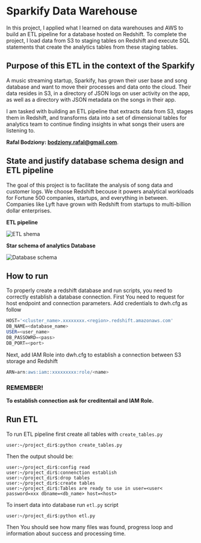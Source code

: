 # Sparkify Data Warehouse

In this project, I applied what I learned on data warehouses and AWS to build an ETL pipeline for a database hosted on Redshift. To complete the project, I load data from S3 to staging tables on Redshift and execute SQL statements that create the analytics tables from these staging tables.

## Purpose of this ETL in the context of the Sparkify
 
A music streaming startup, Sparkify, has grown their user base and song database and want to move their processes and data onto the cloud. Their data resides in S3, in a directory of JSON logs on user activity on the app, as well as a directory with JSON metadata on the songs in their app.

I am tasked with building an ETL pipeline that extracts data from S3, stages them in Redshift, and transforms data into a set of dimensional tables for analytics team to continue finding insights in what songs their users are listening to.

 **Rafal Bodziony: bodziony.rafal@gmail.com**.
## State and justify database schema design and ETL pipeline  

The goal of this project is to facilitate the analysis of song data and customer logs. We choose Redshift becouse it powers analytical workloads for Fortune 500 companies, startups, and everything in between. Companies like Lyft have grown with Redshift from startups to multi-billion dollar enterprises.

**ETL pipeline**  

![ ETL shema](https://mermaid.ink/img/eyJjb2RlIjoiZ3JhcGggVERcblx0QVtTb25nIGRhdGFdIC0tPnxwdXQgb24gUzN8IEJ7QVdTIFMzfVxuICBaW0xvZyBkYXRhXSAtLT58cHV0IG9uIFMzfCBCe0FXUyBTM31cblx0QiAtLT4gfGNvcHkgZnJvbSBTM3xDKFN0YWdpbmcgdGFibGUpXG5cdEMgLS0-fGluc2VydCBpbnRvfCBEW1N0YXIgc2NoZW1hIHRhYmxlc11cblx0RCAtLT58cXVlcnl8IEVbQW5hbHl0aWNzIHRlYW1dXG4gIFx0RCAtLT58cXVlcnl8IEVbQW5hbHl0aWNzIHRlYW1dXG4gICAgXHREIC0tPnxxdWVyeXwgRVtBbmFseXRpY3MgdGVhbV1cbiAgICAgIFx0RCAtLT58cXVlcnl8IEVbQW5hbHl0aWNzIHRlYW1dIiwibWVybWFpZCI6eyJ0aGVtZSI6ImRlZmF1bHQifSwidXBkYXRlRWRpdG9yIjpmYWxzZX0)



**Star schema of analytics Database**  

![Database schema](https://i.ibb.co/sW5kn3V/db-p-roject3.png)  

## How to run
To properly create a redshift database and run scripts, you need to correctly establish a database connection.
First You need to request for host endpoint and connection parameters. Add credentials to dwh.cfg as follow
```SQL
HOST='<cluster_name>.xxxxxxxx.<region>.redshift.amazonaws.com'
DB_NAME=<database_name> 
USER=<user_name> 
DB_PASSOWRD=<pass>
DB_PORT=<port>
```

Next, add IAM Role into dwh.cfg to establish a connection between S3 storage and Redshift
```SQL
ARN=arn:aws:iam::xxxxxxxxx:role/<name>
```
### REMEMBER! 
**To establish connection ask for creditentail and IAM Role.**


## Run ETL
To run ETL pipeline first create all tables with `create_tables.py`
```
user:~/project_dir$:python create_tables.py
```

Then the output should be:

```
user:~/project_dir$:config read
user:~/project_dir$:connenction establish
user:~/project_dir$:drop tables
user:~/project_dir$:create tables
user:~/project_dir$:Tables are ready to use in user=<user< password=xxx dbname=<db_name> host=<host> 
```

To insert data into database run `etl.py` script

```
user:~/project_dir$:python etl.py
```

Then You should see how many files was found, progress loop  and
information about success and processing time.